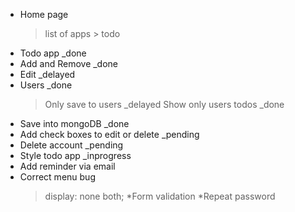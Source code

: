 * Home page
    > list of apps
        > todo
* Todo app _done
* Add and Remove _done
* Edit _delayed
* Users _done
    >Only save to users _delayed
    >Show only users todos _done
* Save into mongoDB _done
* Add check boxes to edit or delete _pending
* Delete account _pending
* Style todo app _inprogress
* Add reminder via email
* Correct menu bug
  >display: none both;
*Form validation
*Repeat password